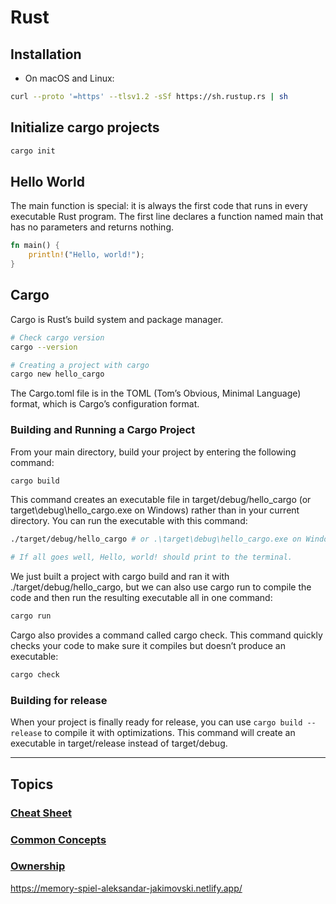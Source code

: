 # Rust

## Installation

- On macOS and Linux:

```bash
curl --proto '=https' --tlsv1.2 -sSf https://sh.rustup.rs | sh
```


## Initialize cargo projects

```bash
cargo init
```

## Hello World

 The main function is special: it is always the first code that runs in every executable Rust program. The first line declares a function named main that has no parameters and returns nothing.

```rust
fn main() {
    println!("Hello, world!");
}
```

## Cargo

Cargo is Rust’s build system and package manager. 

```bash
# Check cargo version
cargo --version

# Creating a project with cargo
cargo new hello_cargo
```

The Cargo.toml file is in the TOML (Tom’s Obvious, Minimal Language) format, which is Cargo’s configuration format.


### Building and Running a Cargo Project

From your main directory, build your project by entering the following command:

```bash
cargo build
```

This command creates an executable file in target/debug/hello_cargo (or target\debug\hello_cargo.exe on Windows) rather than in your current directory. You can run the executable with this command:

```bash
./target/debug/hello_cargo # or .\target\debug\hello_cargo.exe on Windows

# If all goes well, Hello, world! should print to the terminal. 
```

We just built a project with cargo build and ran it with ./target/debug/hello_cargo, but we can also use cargo run to compile the code and then run the resulting executable all in one command:

```bash
cargo run
```

Cargo also provides a command called cargo check. This command quickly checks your code to make sure it compiles but doesn’t produce an executable:


```bash
cargo check
```

### Building for release


When your project is finally ready for release, you can use `cargo build --release` to compile it with optimizations. This command will create an executable in target/release instead of target/debug.

---
## **Topics**

### [Cheat Sheet](./topics/cheat-sheet.md)

### [Common Concepts](./topics/common-concepts.md)

### [Ownership](./topics/ownership.md)

https://memory-spiel-aleksandar-jakimovski.netlify.app/